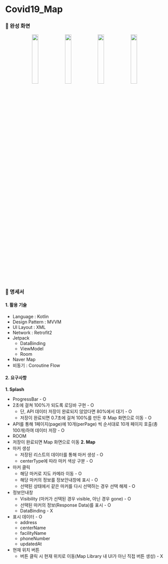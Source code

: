 # Covid19_Map

### :lollipop: 완성 화면

<p align = center>
<img src = "https://user-images.githubusercontent.com/48902047/163483997-9a07ed56-6348-497c-9521-46c98d3e038f.jpg" width="20%" height="20%">
<img src = "https://user-images.githubusercontent.com/48902047/163483987-b23ea8c2-f069-4109-a193-847e5a53c9b1.jpg" width="20%" height="20%">
<img src = "https://user-images.githubusercontent.com/48902047/163483969-226570af-e232-4f1a-a35d-6ec0ec8986a9.jpg" width="20%" height="20%">
<img src = "https://user-images.githubusercontent.com/48902047/163483977-382c6b2e-0fcf-4a84-b4ca-68ab50224596.jpg" width="20%" height="20%">
</p>

### :lollipop: 명세서
#### 1. 활용 기술
  - Language : Kotlin
  - Design Pattern : MVVM
  - UI Layout : XML
  - Network : Retrofit2
  - Jetpack
    +  DataBinding
    +  ViewModel
    +  Room
- Naver Map
- 비동기 : Coroutine Flow

#### 2. 요구사항
**1. Splash**
+ ProgressBar - O
+ 2초에 걸쳐 100%가 되도록 로딩바 구현 - O
  + 단, API 데이터 저장이 완료되지 않았다면 80%에서 대기 - O
  + 저장이 완료되면 0.7초에 걸쳐 100%를 만든 후 Map 화면으로 이동 - O
+ API를 통해 1페이지(page)에 10개(perPage) 씩 순서대로 10개 페이지 호출(총 100개)하여 데이터 저장 - O
+ ROOM
+ 저장이 완료되면 Map 화면으로 이동
**2. Map**
+ 마커 생성
  + 저장된 리스트의 데이터를 통해 마커 생성 - O
  + centerType에 따라 마커 색상 구분 - O
+ 마커 클릭
  + 해당 마커로 지도 카메라 이동 - O
  + 해당 마커의 정보를 정보안내창에 표시 - O
  + 선택된 상태에서 같은 마커를 다시 선택하는 경우 선택 해제 - O
+ 정보안내창
  + Visibility (마커가 선택된 경우 visible, 아닌 경우 gone) - O
  + 선택된 마커의 정보(Response Data)를 표시 - O
  + DataBinding - X
+ 표시 데이터 - O
  + address
  + centerName
  + facilityName
  + phoneNumber
  + updatedAt
+ 현재 위치 버튼
  + 버튼 클릭 시 현재 위치로 이동(Map Library 내 UI가 아닌 직접 버튼 생성) - X
